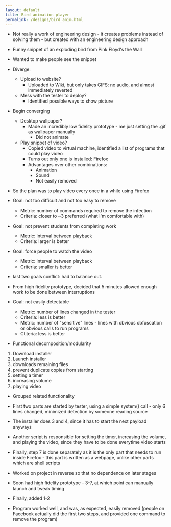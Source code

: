```yaml
---
layout: default
title: Bird animation player
permalink: /designs/bird_anim.html
---
```


- Not really a work of engineering design - it creates problems instead of solving them - but created with an engineering design approach
- Funny snippet of an exploding bird from Pink Floyd's the Wall
- Wanted to make people see the snippet
- Diverge: 
  - Upload to website?
    - Uploaded to Wiki, but only takes GIFS: no audio, and almost immediately reverted
  - Mess with the tester to deploy?
    - Identified possible ways to show picture
- Begin converging
  - Desktop wallpaper? 
    - Made an incredibly low fidelity prototype - me just setting the .gif as wallpaper manually
      - Did not animate
  - Play snippet of video?
    - Copied video to virtual machine, identified a list of programs that could play video
    - Turns out only one is installed: Firefox
    - Advantages over other combinations: 
      - Animation
      - Sound
      - Not easily removed
- So the plan was to play video every once in a while using Firefox
- Goal: not too difficult and not too easy to remove
  - Metric: number of commands required to remove the infection
  - Criteria: closer to ~3 preferred (what I'm comfortable with)
- Goal: not prevent students from completing work
  - Metric: interval between playback
  - Criteria: larger is better
- Goal: force people to watch the video
  - Metric: interval between playback
  - Criteria: smaller is better

- last two goals conflict: had to balance out.
- From high fidelity prototype, decided that 5 minutes allowed enough work to be done between interruptions

- Goal: not easily detectable
  - Metric: number of lines changed in the tester
  - Criteria: less is better
  - Metric: number of "sensitive" lines - lines with obvious obfuscation or obvious calls to run programs
  - Ctiteria: less is better

- Functional decomposition/modularity

1. Download installer
2. Launch installer
3. downloads remaining files
4. prevent duplicate copies from starting
5. setting a timer
6. increasing volume
7. playing video

- Grouped related functionality
- First two parts are started by tester, using a simple system() call - only 6 lines changed, minimized detection by someone reading source
- The installer does 3 and 4, since it has to start the next payload anyways
- Another script is responsible for setting the timer, increasing the volume, and playing the video, since they have to be done everytime video starts
- Finally, step 7 is done separately as it is the only part that needs to run inside Firefox - this part is written as a webpage, unlike other parts which are shell scripts

- Worked on project in reverse so that no dependence on later stages
- Soon had high fidelity prototype - 3-7, at which point can manually launch and tweak timing
- Finally, added 1-2 

- Program worked well, and was, as expected, easily removed (people on Facebook actually did the first two steps, and provided one command to remove the program)